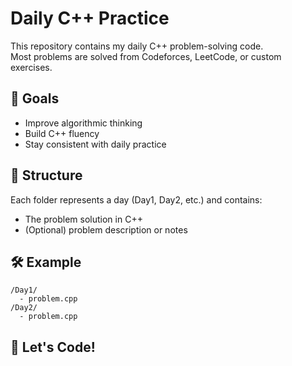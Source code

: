 
# Daily C++ Practice

This repository contains my daily C++ problem-solving code.  
Most problems are solved from Codeforces, LeetCode, or custom exercises.

## 🎯 Goals
- Improve algorithmic thinking
- Build C++ fluency
- Stay consistent with daily practice

## 📁 Structure
Each folder represents a day (Day1, Day2, etc.) and contains:
- The problem solution in C++
- (Optional) problem description or notes

## 🛠️ Example
```
/Day1/
  - problem.cpp
/Day2/
  - problem.cpp
```

## 🚀 Let's Code!

